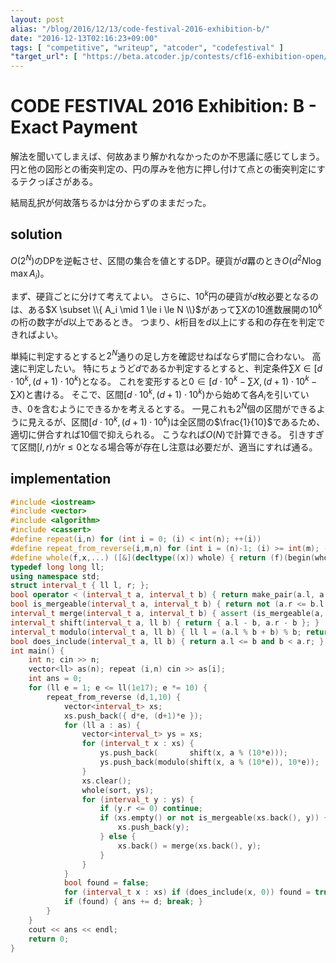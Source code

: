 ```yaml
---
layout: post
alias: "/blog/2016/12/13/code-festival-2016-exhibition-b/"
date: "2016-12-13T02:16:23+09:00"
tags: [ "competitive", "writeup", "atcoder", "codefestival" ]
"target_url": [ "https://beta.atcoder.jp/contests/cf16-exhibition-open/tasks/codefestival_2016_ex_b" ]
---
```


# CODE FESTIVAL 2016 Exhibition: B - Exact Payment

解法を聞いてしまえば、何故あまり解かれなかったのか不思議に感じてしまう。
円と他の図形との衝突判定の、円の厚みを他方に押し付けて点との衝突判定にするテクっぽさがある。

結局乱択が何故落ちるかは分からずのままだった。

## solution

$O(2^N)$のDPを逆転させ、区間の集合を値とするDP。硬貨が$d$羃のとき$O(d^2 N \log \max A_i)$。

まず、硬貨ごとに分けて考えてよい。
さらに、$10^k$円の硬貨が$d$枚必要となるのは、ある$X \subset \\{ A_i \mid 1 \le i \le N \\}$があって$\sum X$の$10$進数展開の$10^k$の桁の数字が$d$以上であるとき。
つまり、$k$桁目を$d$以上にする和の存在を判定できればよい。

単純に判定するとすると$2^N$通りの足し方を確認せねばならず間に合わない。
高速に判定したい。
特にちょうど$d$であるか判定するとすると、判定条件$\sum X \in [d \cdot 10^k, (d+1) \cdot 10^k)$となる。
これを変形すると$0 \in [d \cdot 10^k - \sum X, (d+1) \cdot 10^k - \sum X)$と書ける。
そこで、区間$[d \cdot 10^k, (d+1) \cdot 10^k)$から始めて各$A_i$を引いていき、$0$を含むようにできるかを考えるとする。
一見これも$2^N$個の区間ができるように見えるが、区間$[d \cdot 10^k, (d+1) \cdot 10^k)$は全区間の$\frac{1}{10}$であるため、適切に併合すれば$10$個で抑えられる。
こうなれば$O(N)$で計算できる。
引きすぎて区間$[l,r)$が$r \le 0$となる場合等が存在し注意は必要だが、適当にすれば通る。

## implementation

``` c++
#include <iostream>
#include <vector>
#include <algorithm>
#include <cassert>
#define repeat(i,n) for (int i = 0; (i) < int(n); ++(i))
#define repeat_from_reverse(i,m,n) for (int i = (n)-1; (i) >= int(m); --(i))
#define whole(f,x,...) ([&](decltype((x)) whole) { return (f)(begin(whole), end(whole), ## __VA_ARGS__); })(x)
typedef long long ll;
using namespace std;
struct interval_t { ll l, r; };
bool operator < (interval_t a, interval_t b) { return make_pair(a.l, a.r) < make_pair(b.l, b.r); }
bool is_mergeable(interval_t a, interval_t b) { return not (a.r <= b.l or b.r <= a.l); }
interval_t merge(interval_t a, interval_t b) { assert (is_mergeable(a, b)); return { min(a.l, b.l), max(a.r, b.r) }; }
interval_t shift(interval_t a, ll b) { return { a.l - b, a.r - b }; }
interval_t modulo(interval_t a, ll b) { ll l = (a.l % b + b) % b; return { l, a.r + (l - a.l) }; }
bool does_include(interval_t a, ll b) { return a.l <= b and b < a.r; }
int main() {
    int n; cin >> n;
    vector<ll> as(n); repeat (i,n) cin >> as[i];
    int ans = 0;
    for (ll e = 1; e <= ll(1e17); e *= 10) {
        repeat_from_reverse (d,1,10) {
            vector<interval_t> xs;
            xs.push_back({ d*e, (d+1)*e });
            for (ll a : as) {
                vector<interval_t> ys = xs;
                for (interval_t x : xs) {
                    ys.push_back(       shift(x, a % (10*e)));
                    ys.push_back(modulo(shift(x, a % (10*e)), 10*e));
                }
                xs.clear();
                whole(sort, ys);
                for (interval_t y : ys) {
                    if (y.r <= 0) continue;
                    if (xs.empty() or not is_mergeable(xs.back(), y)) {
                        xs.push_back(y);
                    } else {
                        xs.back() = merge(xs.back(), y);
                    }
                }
            }
            bool found = false;
            for (interval_t x : xs) if (does_include(x, 0)) found = true;
            if (found) { ans += d; break; }
        }
    }
    cout << ans << endl;
    return 0;
}
```
